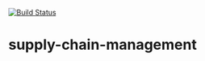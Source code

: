 [![Build Status](https://travis-ci.org/ibsys-giant/supply-chain-management.svg?branch=master)](https://travis-ci.org/ibsys-giant/supply-chain-management)
# supply-chain-management
